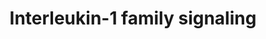 ---
annotations:
- type: Pathway Ontology
  value: interleukin-1 signaling pathway
- type: Pathway Ontology
  value: kinase mediated signaling pathway
- type: Pathway Ontology
  value: signaling pathway
authors:
- MaintBot
- MartijnVanIersel
- ReactomeTeam
- Anwesha
- Mkutmon
- DeSl
description: 'The Interleukin-1 (IL1) family of cytokines comprises 11 members, namely
  Interleukin-1 alpha (IL1A), Interleukin-1 beta (IL1B), Interleukin-1 receptor antagonist
  protein (IL1RN, IL1RA), Interleukin-18 (IL18), Interleukin-33 (IL33), Interleukin-36
  receptor antagonist protein (IL36RN, IL36RA), Interleukin-36 alpha (IL36A), Interleukin-36
  beta (IL36B), Interleukin-36 gamma (IL36G), Interleukin-37 (IL37) and Interleukin-38
  (IL38). The genes encoding all except IL18 and IL33 are on chromosome 2. They share
  a common C-terminal three-dimensional structure and  with apart from  IL1RN they
  are synthesized without a hydrophobic leader sequence and are not secreted via the
  classical reticulum endoplasmic-Golgi pathway. IL1B and IL18, are produced as biologically
  inactive propeptides that are cleaved to produce the mature, active interleukin
  peptide.  The IL1 receptor (IL1R) family comprises 10 members: Interleukin-1 receptor
  type 1 (IL1R1, IL1RA), Interleukin-1 receptor type 2 (IL1R2, IL1RB), Interleukin-1
  receptor accessory protein (IL1RAP, IL1RAcP, IL1R3), Interleukin-18 receptor 1 (IL18R1,
  IL18RA) , Interleukin-18 receptor accessory protein (IL18RAP, IL18RB), Interleukin-1
  receptor-like 1 (IL1RL1, ST2, IL33R), Interleukin-1 receptor-like 2 (IL1RL2, IL36R),
  Single Ig IL-1-related receptor (SIGIRR, TIR8), Interleukin-1 receptor accessory
  protein-like 1 (IL1RAPL1, TIGGIR2) and X-linked interleukin-1 receptor accessory
  protein-like 2 (IL1RAPL2, TIGGIR1). Most of the genes encoding these receptors are
  on chromosome 2.  IL1 family receptors heterodimerize upon cytokine binding. IL1,
  IL33 and IL36 bind specific receptors, IL1R1, IL1RL1, and IL1RL2 respectively.  All
  use IL1RAP as a co-receptor. IL18 binds IL18R1 and uses IL18RAP as co-receptor.  The
  complexes formed by IL1 family cytokines and their heterodimeric receptors recruit
  intracellular signaling molecules, including Myeloid differentiation primary response
  protein MyD88 (MYD88), members of he IL1R-associated kinase (IRAK) family, and TNF
  receptor-associated factor 6 (TRAF6), activating Nuclear factor NF-kappa-B (NFÎºB),
  as well as Mitogen-activated protein kinase 14 (MAPK14, p38), c-Jun N-terminal kinases
  (JNKs), extracellular signal-regulated kinases (ERKs) and other Mitogen-activated
  protein kinases (MAPKs).  View original pathway at [http://www.reactome.org/PathwayBrowser/#DIAGRAM=446652
  Reactome].'
last-edited: 2021-01-25
organisms:
- Homo sapiens
redirect_from:
- /index.php/Pathway:WP1839
- /instance/WP1839
schema-jsonld:
- '@context': https://schema.org/
  '@id': https://wikipathways.github.io/pathways/WP1839.html
  '@type': Dataset
  creator:
    '@type': Organization
    name: WikiPathways
  description: 'The Interleukin-1 (IL1) family of cytokines comprises 11 members,
    namely Interleukin-1 alpha (IL1A), Interleukin-1 beta (IL1B), Interleukin-1 receptor
    antagonist protein (IL1RN, IL1RA), Interleukin-18 (IL18), Interleukin-33 (IL33),
    Interleukin-36 receptor antagonist protein (IL36RN, IL36RA), Interleukin-36 alpha
    (IL36A), Interleukin-36 beta (IL36B), Interleukin-36 gamma (IL36G), Interleukin-37
    (IL37) and Interleukin-38 (IL38). The genes encoding all except IL18 and IL33
    are on chromosome 2. They share a common C-terminal three-dimensional structure
    and  with apart from  IL1RN they are synthesized without a hydrophobic leader
    sequence and are not secreted via the classical reticulum endoplasmic-Golgi pathway.
    IL1B and IL18, are produced as biologically inactive propeptides that are cleaved
    to produce the mature, active interleukin peptide.  The IL1 receptor (IL1R) family
    comprises 10 members: Interleukin-1 receptor type 1 (IL1R1, IL1RA), Interleukin-1
    receptor type 2 (IL1R2, IL1RB), Interleukin-1 receptor accessory protein (IL1RAP,
    IL1RAcP, IL1R3), Interleukin-18 receptor 1 (IL18R1, IL18RA) , Interleukin-18 receptor
    accessory protein (IL18RAP, IL18RB), Interleukin-1 receptor-like 1 (IL1RL1, ST2,
    IL33R), Interleukin-1 receptor-like 2 (IL1RL2, IL36R), Single Ig IL-1-related
    receptor (SIGIRR, TIR8), Interleukin-1 receptor accessory protein-like 1 (IL1RAPL1,
    TIGGIR2) and X-linked interleukin-1 receptor accessory protein-like 2 (IL1RAPL2,
    TIGGIR1). Most of the genes encoding these receptors are on chromosome 2.  IL1
    family receptors heterodimerize upon cytokine binding. IL1, IL33 and IL36 bind
    specific receptors, IL1R1, IL1RL1, and IL1RL2 respectively.  All use IL1RAP as
    a co-receptor. IL18 binds IL18R1 and uses IL18RAP as co-receptor.  The complexes
    formed by IL1 family cytokines and their heterodimeric receptors recruit intracellular
    signaling molecules, including Myeloid differentiation primary response protein
    MyD88 (MYD88), members of he IL1R-associated kinase (IRAK) family, and TNF receptor-associated
    factor 6 (TRAF6), activating Nuclear factor NF-kappa-B (NFÎºB), as well as Mitogen-activated
    protein kinase 14 (MAPK14, p38), c-Jun N-terminal kinases (JNKs), extracellular
    signal-regulated kinases (ERKs) and other Mitogen-activated protein kinases (MAPKs).  View
    original pathway at [http://www.reactome.org/PathwayBrowser/#DIAGRAM=446652 Reactome].'
  keywords:
  - 'UBA52(1-76) '
  - 'PTPN23 '
  - IL37(1-?)
  - 'PSMD7 '
  - 'SQSTM1 '
  - 'IL37(?-218) '
  - 'K63polyUb-hp-IRAK1 '
  - 'p-S257,T261-MAP2K4 '
  - IRAK3
  - IL37(1-?):IL37(?-218):CASP1(120-197):CASP1(317-404)
  - IL36:IL1RL2
  - UBE2N:UBE2V1:K63polyUb
  - IL37(?-218):SMAD3
  - 'NOD1 '
  - hp-IRAK1:3xTRAF6:3xUBE2N:UBE2V1:K63polyUb
  - inhibitors
  - 'UBB(1-76) '
  - IL18BP:IL18
  - 'FBXW11 '
  - 'IL36A '
  - 'IL37(1-?) '
  - Poly-K6-Ub-hp-IRAK1:CHUK:IKBKB:IKBKG
  - 3xUb-p-S927,S932-NFKB1(1-968)
  - IL1F10:IL1RAPL1
  - 'p-S32,S36-NFKBIA '
  - p-2S,S376,T,T209,T387-IRAK1, IRAK4
  - 'MAP2K1 '
  - 'SIGIRR '
  - 'TNIP2 '
  - 'PSMD13 '
  - 'IL1RAP-1 '
  - 'IL36B '
  - 'PELI2 '
  - 'RBX1 '
  - 'ALOX5 gene '
  - 'TRAF6 '
  - IL1R1:IL1:IL1RAP
  - NFKBIA
  - IL37
  - 'p-IRAK2 '
  - IL18 gene, ALOX5
  - 'hp-IRAK1:'
  - 'PSMA2 '
  - 'TAB2 '
  - 'SHFM1 '
  - Interleukin-1
  - 'p-S218,S222-MAP2K1 '
  - NFKB1:p-T290-MAP3K8:TNIP2
  - IL1F10(?-152)
  - 'PSMC2 '
  - MAP3K8
  - 'PELI3 '
  - 'IL1RL2 '
  - 'PSMD11 '
  - IL33:IL1RL1-2
  - 'p-2S,S376,T,T209,T387-IRAK1 '
  - 'anakinra '
  - Pellino 1,2,3
  - complex
  - p-T342,T345,S346-IRAK4
  - 'PSME3 '
  - K63polyUb-hp-IRAK1:p-Pellino-1,2,(3):UBE2N:UBE2V1
  - IL1RAP-1
  - hp-IRAK1:Pellino,
  - 'UBC(1-76) '
  - 'PTPN14 '
  - 'PTPN4 '
  - 'PSME4 '
  - TRAF6
  - 'PSMB11 '
  - MAPK8
  - IL1B,Myr82K-Myr83K-IL1A
  - 'PTPN6 '
  - 'RELA '
  - 'MYD88 '
  - 'MAP3K8 '
  - ADP
  - IL1RL2
  - IL1R1:IL1:IL1RAP:p-T342,T345,S346-IRAK4:MYD88 dimer:TOLLIP:IRAK1
  - 'UBC(609-684) '
  - 'PTPN2 '
  - 'PTPN14 gene '
  - IL1R1:IL1R2:IL1RN
  - ATP
  - processing
  - 'IL18 gene '
  - IL36A,IL36B,IL36G
  - TNIP2
  - 'PTPN18 gene '
  - 'MAP3K3 '
  - p-S32,S36-NFKBIA
  - 26S proteasome
  - 'IL1RL1 '
  - IL1RN
  - TOLLIP
  - 'PSMB8 '
  - 'PTPN20 gene '
  - 'p-S376,T387-IRAK1 '
  - 'PTPN5 '
  - 'PTPN4 gene '
  - 'PSMC1 '
  - 'PTPN9 '
  - 'UBC(305-380) '
  - 'PSMC6 '
  - hp-IRAK1:K63polyUboligo-TRAF6:Activated TAK1 complex
  - p-S177,S181-IKBKB
  - 'IL13 '
  - 'PSMD10 '
  - 'PSMD6 '
  - genes2,4,5,6,7,9,11,12,13,14,18,20,23
  - IL1R1:IL1R1
  - K63polyUb-hp-IRAK1
  - 'IL1B '
  - Caspase-1 tetramer
  - 2xp-S-NFKB1(1-968):p-S,T-MAP3K8:TNIP2
  - IL1B,Myr82K-Myr83K-IL1A:IL1R2
  - 'TAB1 '
  - p-Pellino-1,2,(3):UBE2N:UBE2V1:K63polyUb
  - STAT3
  - IL36RN
  - NFKB1:p-S400-MAP3K8:TNIP2
  - 'PELI1 '
  - 'PSME2 '
  - 'PTPN11 gene '
  - IL1RL1:IL33
  - 'IL1RN '
  - NFKB1(1-433):RELA
  - IL37:2x(CASP1(120-197):CASP1(317-404))
  - (BTRC:CUL1:SKP1),(FBXW11:CUL1:SKP1)
  - 'iE-DAP '
  - 'UBC(229-304) '
  - 'PSMB3 '
  - IKBKG:p-S176,S180-CHUK:p-S177,S181-IKBKB
  - MAP2K6
  - 'UBB(153-228) '
  - 'UBB(77-152) '
  - 'p-T342,T345,S346-IRAK4 '
  - IL18, ALOX5
  - 'IL18(1-193) '
  - 'IL36RN '
  - 'PSMB10 '
  - 'ALOX5 '
  - 'PTPN11 '
  - IL1R1
  - 'PSMB5 '
  - 'PTPN13 gene '
  - p-TBK1
  - MAP2K1,MAP2K4
  - 'IL18 '
  - gene
  - NFKB1:RELA:p-S32,S36-NFKBIA:Ub
  - 'IL1F10 '
  - IL1R1:IL1:IL1RAP:IRAK4:MYD88 dimer:TOLLIP
  - p-IRAK2
  - 'SMAD3 '
  - 'p-S177,S181-IKBKB '
  - IL18:IL18R1:IL18RAP
  - NFKB1:MAP3K8:TNIP2
  - 'PSMD1 '
  - IL18RAP
  - 'IL33 '
  - TBK1
  - 'PTPN12 '
  - 'PSMA7 '
  - 'PSMB6 '
  - 'UBC(381-456) '
  - by phosphorylation
  - 'RPS27A(1-76) '
  - 'IL1R1 '
  - IRAK2
  - MYD88 dimer
  - 'PSMA3 '
  - 'PTPN6 gene '
  - 'p-S927,S932-NFKB1(1-968) '
  - IL1R1:IL1:IL1RAP:MYD88 dimer
  - MAP3K3:SQSTM1
  - IL37,IL37(?-218)
  - 'UBC(153-228) '
  - 'PSMB1 '
  - 'IL18BP '
  - IL1R1:IL1R2
  - 'PTPN9 gene '
  - BTRC:CUL1:RBX1:SKP1:NFKB1:RELA:p-S32,S36-NFKBIA:Ub
  - 'PSMD8 '
  - hp-IRAK1:K6-poly-Ub
  - 'Ub-209-RIPK2 '
  - 'CHUK '
  - 'PSMD3 '
  - 'PTPN20 '
  - IL1R1:IL1:IL1RAP:p-T342,T345,S346-IRAK4:MYD88 dimer:TOLLIP:p-2S,S376,T,T209,T378-IRAK1
  - p-S218,S222-MAP2K1,p-S257,T261-MAP2K4
  - 'PSMB4 '
  - 'K63polyUb '
  - IL1F10:IL1RL2
  - IRAK4:Pellino
  - IL1RL1
  - 'MAP3K7 '
  - IRAK1
  - TAK1 activates NFkB
  - IL1R1:IL1:IL1RAP:p-T342,T345,S346-IRAK4:MYD88 dimer:TOLLIP
  - IL1R2
  - 'PSME1 '
  - 'PSMD12 '
  - p-2S,S376,T,T209,T387-IRAK1:TRAF6
  - 'PSMD4 '
  - 'PSMA5 '
  - IL18-2(37-189)
  - IL18BP
  - 'p-S176,S180-CHUK '
  - IL37(?-218)
  - SMAD3
  - 'CASP1(317-404) '
  - 'p-S400-MAP3K8 '
  - IL1F10
  - 'p-PELI1 '
  - 'IL1RAPL1 '
  - 'IKBKG '
  - 'BTRC '
  - IL36RN, IL1F10
  - 'IL18RAP '
  - IL18:IL18R1
  - 'IL37 '
  - 'Myr82K-Myr83K-IL1A '
  - 'PSMD5 '
  - PTPN
  - IL33
  - p-S423,S425-SMAD3
  - 'p-T184,T187-MAP3K7 '
  - 'TOLLIP '
  - 'PTPN5 gene '
  - p-Y705-STAT3
  - IL33:IL1RL1:IL1RAP-1
  - BTRC:CUL1:RBX1:SKP1
  - 'IL1F10(?-152) '
  - p-S207,T211-MAP2K6
  - IL1F10(?-152):IL1RAPL1
  - hp-IRAK1:3xK63-polyUb-TRAF6:3xUBE2N:UBE2V1
  - complexes
  - IL18R1:IL37,IL37(?-218)
  - 'PTPN7 '
  - Activated TAK
  - hp-IRAK1:3xK63polyUb-TRAF6
  - 'PSMA8 '
  - 'NFKB1(1-968) '
  - IL1R1:IL1:IL1RAP:p-T342,T345,S346-IRAK4:MYD88 dimer:TOLLIP:p-S376,T378-IRAK1
  - 'PSMC4 '
  - IL1R1 inhibitors
  - p-T,Y-MAPK8
  - 'IL4 '
  - IL1RAPL1
  - 3xUb,
  - 'PSMB9 '
  - 'PSMA4 '
  - MAP3K3:SQSTM1:TRAF6
  - 'UBE2N '
  - hp-IRAK1:p-Pellino,
  - SIGIRR
  - 'IL1RL1-2 '
  - NFKB1(1-968)
  - 'PSMA6 '
  - 'PTPN7 gene '
  - NFKB1(1-433):RELA:p-S32,S36-NFKBIA
  - UBE2N:UBE2V1
  - 'IL18R1 '
  - 'PTPN2 gene '
  - 'PTPN18 '
  - 'CUL1 '
  - '3xUb-p-S927,S932-NFKB1(1-968) '
  - PTPNs2,4,5,6,7,9,11,12,13,14,18,20,23
  - IL1F10(1-?)
  - 'CASP1(120-297) '
  - p-Pellino-1,2,(3)
  - p-S400,T290-MAP3K8
  - IL1B,Myr82K-Myr83K-IL1A:IL1R1
  - 'PSMD9 '
  - 'PSMB2 '
  - 'PSMC5 '
  - IL1B(117-269)
  - IRAK4:p-Pellino
  - 'p-PELI2 '
  - 'PSMA1 '
  - 'MAP2K4 '
  - 'PSMB7 '
  - 'PSMD2 '
  - 'IRAK1 '
  - 'p-S423,S425-SMAD3 '
  - IL36:IL1RL2:IL1RAP-1
  - 'IL36G '
  - IL18
  - 'UBC(533-608) '
  - 'PTPN23 gene '
  - 'NFKB1(1-433) '
  - 'p-S400,T290-MAP3K8 '
  - IKKs complex
  - 'PSMD14 '
  - 'PSMC3 '
  - NFKB1(1-433):RELA:p-S32,S36-NFKBIA:BTRC:CUL1:RBX1:SKP1
  - 'PSMF1 '
  - 'p-PELI3 '
  - 'SKP1 '
  - CHUK:IKBKB:IKBKG
  - p-S927,S932-NFKB1(1-968):p-S,T-MAP3K8:TNIP2
  - 'K63polyUb-TRAF6 '
  - 'NOD2 '
  - 'TAB3 '
  - 'UBE2V1 '
  - Ub
  - IL37(?-218):p-S423,S425-SMAD3
  - IL18BP:IL37,IL37(?-218)
  - IL36RN,IL1F10:IL1RL2
  - and activation of
  - 'MDP '
  - IL18R1:IL37,IL37(?-218):SIGIRR
  - oligo-TRAF6:TAK1
  - IRAK4
  - p-S927,S932-NFKB1(1-968):MAP3K8:TNIP2
  - IL4, IL13
  - 'IRAK4 '
  - 'UBC(457-532) '
  - IL18R1
  - IL1R1:IL1:IL1RAP:IRAK4:MYD88 dimer
  - 'PTPN13 '
  - SCF-beta-TrCP1,2:p-S927,S932-NFKB1:p-S,T-MAP3K8:TNIP2
  - IRAK1:Pellino:E2
  - 'UBC(77-152) '
  - 'PTPN12 gene '
  - TAK1 complex
  - IL1R1:IL1:IL1RAP:p-T342,T345,S346-IRAK4:MYD88 dimer:TOLLIP:p-2S,S376,T,T209,T378-IRAK1:TRAF6
  - hp-IRAK1:3xTRAF6
  - 'IL1R2 '
  - 'IKBKB '
  license: CC0
  name: Interleukin-1 family signaling
seo: CreativeWork
title: Interleukin-1 family signaling
wpid: WP1839
---